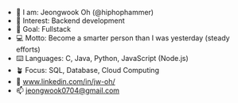 - 👋 I am:      Jeongwook Oh (@hiphophammer)
- 👀 Interest:  Backend development
- 🧗 Goal:      Fullstack
- 💻 Motto:     Become a smarter person than I was yesterday (steady efforts)
- ⌨️ Languages: C, Java, Python, JavaScript (Node.js)
- 🪴 Focus:     SQL, Database, Cloud Computing
- 👥 www.linkedin.com/in/jw-oh/
- 📫 jeongwook0704@gmail.com

<!---
hiphophammer/hiphophammer is a ✨ special ✨ repository because its `README.md` (this file) appears on your GitHub profile.
You can click the Preview link to take a look at your changes.
--->
